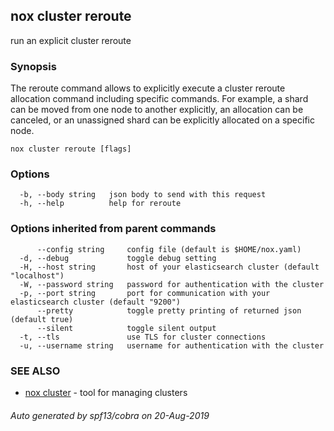 ## nox cluster reroute

run an explicit cluster reroute

### Synopsis

The reroute command allows to explicitly execute a cluster reroute
allocation command including specific commands. For example, a shard can be
moved from one node to another explicitly, an allocation can be canceled,
or an unassigned shard can be explicitly allocated on a specific node.

```
nox cluster reroute [flags]
```

### Options

```
  -b, --body string   json body to send with this request
  -h, --help          help for reroute
```

### Options inherited from parent commands

```
      --config string     config file (default is $HOME/nox.yaml)
  -d, --debug             toggle debug setting
  -H, --host string       host of your elasticsearch cluster (default "localhost")
  -W, --password string   password for authentication with the cluster
  -p, --port string       port for communication with your elasticsearch cluster (default "9200")
      --pretty            toggle pretty printing of returned json (default true)
      --silent            toggle silent output
  -t, --tls               use TLS for cluster connections
  -u, --username string   username for authentication with the cluster
```

### SEE ALSO

* [nox cluster](nox_cluster.md)	 - tool for managing clusters

###### Auto generated by spf13/cobra on 20-Aug-2019
